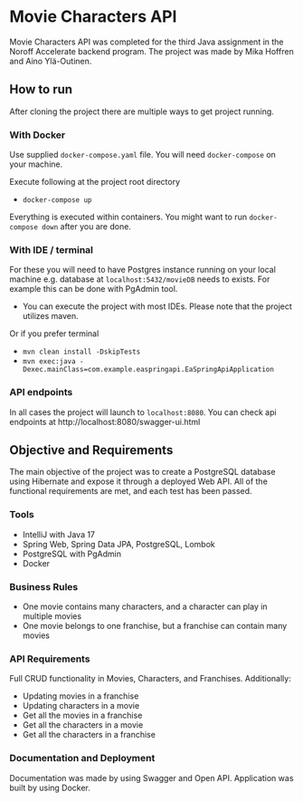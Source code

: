 # Movie Characters API

Movie Characters API was completed for the third Java assignment in the Noroff Accelerate backend program. 
The project was made by Mika Hoffren and Aino Ylä-Outinen.

## How to run

After cloning the project there are multiple ways to get project running.

### With Docker

Use supplied `docker-compose.yaml` file. You will need `docker-compose` on your machine.

Execute following at the project root directory

- `docker-compose up`

Everything is executed within containers. You might want to run `docker-compose down` after you are done.

### With IDE / terminal

For these you will need to have Postgres instance running on your local machine e.g. database at `localhost:5432/movieDB` needs to exists. For example this can be done with PgAdmin tool.

- You can execute the project with most IDEs. Please note that the project utilizes maven.

Or if you prefer terminal

- `mvn clean install -DskipTests`
- `mvn exec:java -Dexec.mainClass=com.example.easpringapi.EaSpringApiApplication`

### API endpoints 

In all cases the project will launch to `localhost:8080`. You can check api endpoints at http://localhost:8080/swagger-ui.html

## Objective and Requirements

The main objective of the project was to create a PostgreSQL database using Hibernate and expose it through a deployed Web API.
All of the functional requirements are met, and each test has been passed.

### Tools
  - IntelliJ with Java 17
  - Spring Web, Spring Data JPA, PostgreSQL, Lombok
  - PostgreSQL with PgAdmin
  - Docker 

### Business Rules

  - One movie contains many characters, and a character can play in multiple movies
  - One movie belongs to one franchise, but a franchise can contain many movies

### API Requirements

Full CRUD functionality in Movies, Characters, and Franchises. Additionally:

  - Updating movies in a franchise
  - Updating characters in a movie
  - Get all the movies in a franchise
  - Get all the characters in a movie
  - Get all the characters in a franchise

### Documentation and Deployment

Documentation was made by using Swagger and Open API. Application was built by using Docker.






